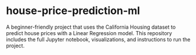 # house-price-prediction-ml
A beginner-friendly project that uses the California Housing dataset to predict house prices with a Linear Regression model. This repository includes the full Jupyter notebook, visualizations, and instructions to run the project.
